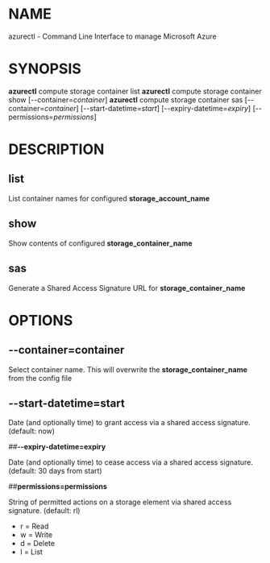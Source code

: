# NAME

azurectl - Command Line Interface to manage Microsoft Azure

# SYNOPSIS

__azurectl__ compute storage container list
__azurectl__ compute storage container show [--container=*container*]
__azurectl__ compute storage container sas [--container=*container*]
[--start-datetime=*start*] [--expiry-datetime=*expiry*]
[--permissions=*permissions*]

# DESCRIPTION

## __list__

List container names for configured __storage_account_name__

## __show__

Show contents of configured __storage_container_name__

## __sas__

Generate a Shared Access Signature URL for __storage_container_name__

# OPTIONS

## __--container=container__

Select container name. This will overwrite the __storage_container_name__ from the config file

## __--start-datetime=start__

Date (and optionally time) to grant access via a shared access        signature.
(default: now)

##__--expiry-datetime=expiry__

Date (and optionally time) to cease access via a shared access signature.
(default: 30 days from start)

##__permissions=permissions__

String of permitted actions on a storage element via shared access signature.
(default: rl)

* r = Read
* w = Write
* d = Delete
* l = List

